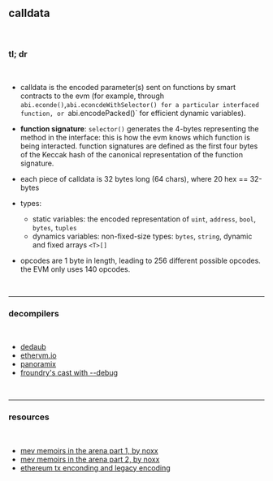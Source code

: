 ## calldata

<br>

### tl; dr

<br>

* calldata is the encoded parameter(s) sent on functions by smart contracts to the evm (for example, through `abi.econde()`,`abi.econcdeWithSelector() for a particular interfaced function, or `abi.encodePacked()` for efficient dynamic variables). 

* **function signature**: `selector()` generates the 4-bytes representing the method in the interface: this is how the evm knows which function is being interacted. function signatures are defined as the first four bytes of the Keccak hash of the canonical representation of the function signature.

* each piece of calldata is 32 bytes long (64 chars), where 20 hex == 32-bytes

* types:
   - static variables: the encoded representation of `uint`, `address`, `bool`, `bytes`, `tuples`
   - dynamics variables: non-fixed-size types: `bytes`, `string`, dynamic and fixed arrays `<T>[]`

* opcodes are 1 byte in length, leading to 256 different possible opcodes. the EVM only uses 140 opcodes.

<br>

----

### decompilers

<br>

* [dedaub](https://library.dedaub.com/)
* [ethervm.io](https://ethervm.io/decompile)
* [panoramix](https://github.com/eveem-org/panoramix)
* [froundry's cast with --debug](https://book.getfoundry.sh/cast/index.html)


<br>


---

### resources

<br>

* [mev memoirs in the arena part 1, by noxx](https://noxx.substack.com/p/mev-memoirs-into-the-arena-chapter?s=r)
* [mev memoirs in the arena part 2, by noxx](https://noxx.substack.com/p/mev-memoirs-into-the-arena-chapter-3e9)
* [ethereum tx enconding and legacy encoding](https://hoangtrinhj.com/articles/ethereum-transaction-encoding)
